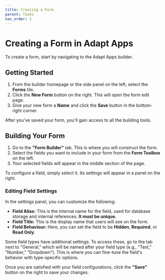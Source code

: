 ```yaml
---
title: Creating a Form
parent: Tasks
nav_order: 1
---
```


# Creating a Form in Adapt Apps

To create a form, start by navigating to the Adapt Apps builder.

## Getting Started

1.  From the builder homepage or the side panel on the left, select the **Forms** tile.
2.  Click the **New Form** button on the right. This will open the form edit page.
3.  Give your new form a **Name** and click the **Save** button in the bottom-right corner.

After you've saved your form, you'll gain access to all the building tools.

## Building Your Form

1.  Go to the **"Form Builder"** tab. This is where you will construct the form.
2.  Select the fields you want to include in your form from the **Form Toolbox** on the left.
3.  Your selected fields will appear in the middle section of the page.

To configure a field, simply select it. Its settings will appear in a panel on the right.

### Editing Field Settings

In the settings panel, you can customize the following:

* **Field Alias:** This is the internal name for the field, used for database storage and internal references. **It must be unique.**
* **Field Title:** This is the display name that users will see on the form.
* **Field Behaviour:** Here, you can set the field to be **Hidden**, **Required**, or **Read Only**.

Some field types have additional settings. To access these, go to the tab next to "General," which will be named after your field type (e.g., "Text," "Number," "Dropdown"). This is where you can fine-tune the field's behavior with type-specific options.

Once you are satisfied with your field configurations, click the **"Save"** button on the right to save your changes.